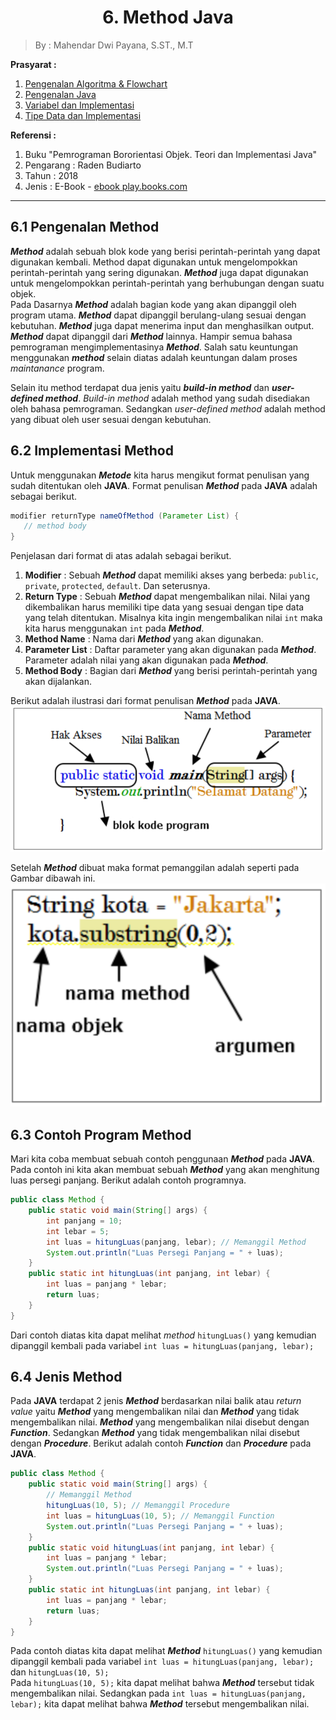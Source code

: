 <h1><center>6. Method Java</center></h1>
<style>
   .mermaid {
      background-color: opaque;
      size: 50%;
      margin: auto;
      text-align: center;
   }
</style>

> By : Mahendar Dwi Payana, S.ST., M.T

**Prasyarat :**
1. [Pengenalan Algoritma & Flowchart](1.%20Pengenalan%20Flowchart.md)
2. [Pengenalan Java](2.%20Pengenalan%20Java.md)
3. [Variabel dan Implementasi](3.%20Variable.md)
4. [Tipe Data dan Implementasi](4.%20Tipe%20Data.md)

**Referensi :**
1. Buku "Pemrograman Bororientasi Objek. Teori dan Implementasi Java"
2. Pengarang : Raden Budiarto
3. Tahun : 2018
4. Jenis : E-Book - [ebook play.books.com](https://play.google.com/books/reader?id=o_kdEAAAQBAJ&pg=GBS.PR8)

---

## 6.1 Pengenalan Method
***Method*** adalah sebuah blok kode yang berisi perintah-perintah yang dapat digunakan kembali. Method dapat digunakan untuk mengelompokkan perintah-perintah yang sering digunakan. ***Method*** juga dapat digunakan untuk mengelompokkan perintah-perintah yang berhubungan dengan suatu objek. <br>
Pada Dasarnya ***Method*** adalah bagian kode yang akan dipanggil oleh program utama. ***Method*** dapat dipanggil berulang-ulang sesuai dengan kebutuhan. ***Method*** juga dapat menerima input dan menghasilkan output. ***Method*** dapat dipanggil dari ***Method*** lainnya. Hampir semua bahasa pemrograman mengimplementasinya ***Method***. Salah satu keuntungan menggunakan ***method*** selain diatas adalah keuntungan dalam proses *maintanance* program. <br>

Selain itu method terdapat dua jenis yaitu ***build-in method*** dan ***user-defined method***. *Build-in method* adalah method yang sudah disediakan oleh bahasa pemrograman. Sedangkan *user-defined method* adalah method yang dibuat oleh user sesuai dengan kebutuhan. <br>

## 6.2 Implementasi Method
Untuk menggunakan ***Metode*** kita harus mengikut format penulisan yang sudah ditentukan oleh **JAVA**. Format penulisan ***Method*** pada **JAVA** adalah sebagai berikut.
```java
modifier returnType nameOfMethod (Parameter List) {
   // method body
}
```
Penjelasan dari format di atas adalah sebagai berikut.
1. **Modifier** : Sebuah ***Method*** dapat memiliki akses yang berbeda: `public`, `private`, `protected`, `default`. Dan seterusnya. 
2. **Return Type** : Sebuah ***Method*** dapat mengembalikan nilai. Nilai yang dikembalikan harus memiliki tipe data yang sesuai dengan tipe data yang telah ditentukan. Misalnya kita ingin mengembalikan nilai `int` maka kita harus menggunakan `int` pada ***Method***.
3. **Method Name** : Nama dari ***Method*** yang akan digunakan.
4. **Parameter List** : Daftar parameter yang akan digunakan pada ***Method***. Parameter adalah nilai yang akan digunakan pada ***Method***.
5. **Method Body** : Bagian dari ***Method*** yang berisi perintah-perintah yang akan dijalankan.

Berikut adalah ilustrasi dari format penulisan ***Method*** pada **JAVA**.
![Alt text](Screenshot_20230710_114240.png)

Setelah ***Method*** dibuat maka format pemanggilan adalah seperti pada Gambar dibawah ini.
![Alt text](Screenshot_20230710_114404.png)

## 6.3 Contoh Program Method
Mari kita coba membuat sebuah contoh penggunaan ***Method*** pada **JAVA**. Pada contoh ini kita akan membuat sebuah ***Method*** yang akan menghitung luas persegi panjang. Berikut adalah contoh programnya.
```java
public class Method {
    public static void main(String[] args) {
        int panjang = 10;
        int lebar = 5;
        int luas = hitungLuas(panjang, lebar); // Memanggil Method
        System.out.println("Luas Persegi Panjang = " + luas);
    }
    public static int hitungLuas(int panjang, int lebar) {
        int luas = panjang * lebar;
        return luas;
    }
}
```
Dari contoh diatas kita dapat melihat *method* `hitungLuas()` yang kemudian dipanggil kembali pada variabel `int luas = hitungLuas(panjang, lebar);`

## 6.4 Jenis Method
Pada **JAVA** terdapat 2 jenis ***Method*** berdasarkan nilai balik atau *return value* yaitu ***Method*** yang mengembalikan nilai dan ***Method*** yang tidak mengembalikan nilai. ***Method*** yang mengembalikan nilai disebut dengan ***Function***. Sedangkan ***Method*** yang tidak mengembalikan nilai disebut dengan ***Procedure***. Berikut adalah contoh ***Function*** dan ***Procedure*** pada **JAVA**.
```java
public class Method {
    public static void main(String[] args) {
        // Memanggil Method
        hitungLuas(10, 5); // Memanggil Procedure
        int luas = hitungLuas(10, 5); // Memanggil Function
        System.out.println("Luas Persegi Panjang = " + luas);
    }
    public static void hitungLuas(int panjang, int lebar) {
        int luas = panjang * lebar;
        System.out.println("Luas Persegi Panjang = " + luas);
    }
    public static int hitungLuas(int panjang, int lebar) {
        int luas = panjang * lebar;
        return luas;
    }
}
```
Pada contoh diatas kita dapat melihat ***Method*** `hitungLuas()` yang kemudian dipanggil kembali pada variabel `int luas = hitungLuas(panjang, lebar);` dan `hitungLuas(10, 5);` <br>
Pada `hitungLuas(10, 5);` kita dapat melihat bahwa ***Method*** tersebut tidak mengembalikan nilai. Sedangkan pada `int luas = hitungLuas(panjang, lebar);` kita dapat melihat bahwa ***Method*** tersebut mengembalikan nilai. <br>
